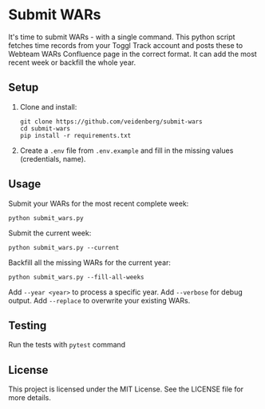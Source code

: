 # Submit WARs

It's time to submit WARs - with a single command. This python script fetches time records from your Toggl Track account and posts these to Webteam WARs Confluence page in the correct format. It can add the most recent week or backfill the whole year.

## Setup

1. Clone and install:
   ```
   git clone https://github.com/veidenberg/submit-wars
   cd submit-wars
   pip install -r requirements.txt
   ```

2. Create a `.env` file from `.env.example` and fill in the missing values (credentials, name).

## Usage

Submit your WARs for the most recent complete week:
```
python submit_wars.py
```

Submit the current week:
```
python submit_wars.py --current
```

Backfill all the missing WARs for the current year:
```
python submit_wars.py --fill-all-weeks
```
Add `--year <year>` to process a specific year. Add `--verbose` for debug output.
Add `--replace` to overwrite your existing WARs.

## Testing

Run the tests with `pytest` command

## License

This project is licensed under the MIT License. See the LICENSE file for more details.